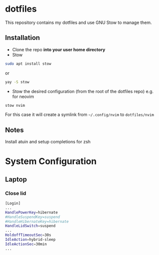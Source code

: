 # dotfiles

This repository contains my dotfiles and use GNU Stow to manage them.

## Installation

- Clone the repo **into your user home directory**
- Stow

```bash
sudo apt install stow
```

or

```bash
yay -S stow
```

- Stow the desired configuration (from the root of the dotfiles repo) e.g. for neovim

```bash
stow nvim
```

For this case it will create a symlink from `~/.config/nvim` to `dotfiles/nvim`

## Notes

Install atuin and setup completions for zsh

# System Configuration

## Laptop

### Close lid

```bash
[Login]
...
HandlePowerKey=hibernate
#HandleSuspendKey=suspend
#HandleHibernateKey=hibernate
HandleLidSwitch=suspend
...
HoldoffTimeoutSec=30s
IdleAction=hybrid-sleep
IdleActionSec=30min
...
```
